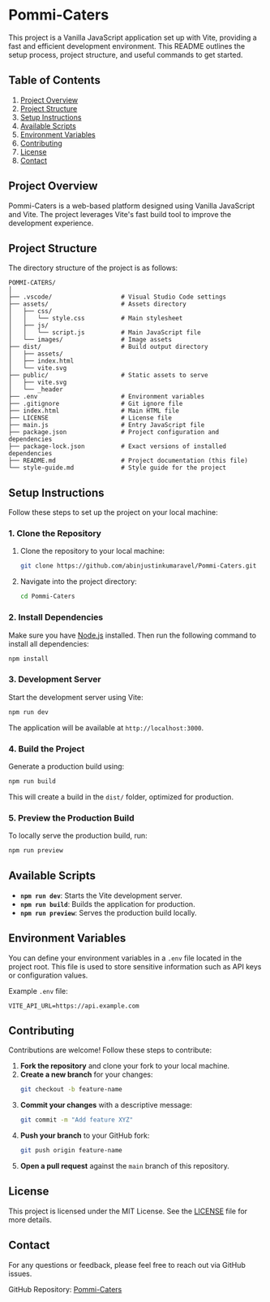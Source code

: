 # Pommi-Caters

This project is a Vanilla JavaScript application set up with Vite, providing a fast and efficient development environment. This README outlines the setup process, project structure, and useful commands to get started.

## Table of Contents

1. [Project Overview](#project-overview)
2. [Project Structure](#project-structure)
3. [Setup Instructions](#setup-instructions)
4. [Available Scripts](#available-scripts)
5. [Environment Variables](#environment-variables)
6. [Contributing](#contributing)
7. [License](#license)
8. [Contact](#contact)

## Project Overview

Pommi-Caters is a web-based platform designed using Vanilla JavaScript and Vite. The project leverages Vite's fast build tool to improve the development experience.

## Project Structure

The directory structure of the project is as follows:

```
POMMI-CATERS/
│
├── .vscode/                   # Visual Studio Code settings
├── assets/                    # Assets directory
│   ├── css/
│   │   └── style.css          # Main stylesheet
│   ├── js/
│   │   └── script.js          # Main JavaScript file
│   └── images/                # Image assets
├── dist/                      # Build output directory
│   ├── assets/
│   ├── index.html
│   └── vite.svg
├── public/                    # Static assets to serve
│   ├── vite.svg
│   └── _header
├── .env                       # Environment variables
├── .gitignore                 # Git ignore file
├── index.html                 # Main HTML file
├── LICENSE                    # License file
├── main.js                    # Entry JavaScript file
├── package.json               # Project configuration and dependencies
├── package-lock.json          # Exact versions of installed dependencies
├── README.md                  # Project documentation (this file)
└── style-guide.md             # Style guide for the project
```

## Setup Instructions

Follow these steps to set up the project on your local machine:

### 1. Clone the Repository

1. Clone the repository to your local machine:
   ```bash
   git clone https://github.com/abinjustinkumaravel/Pommi-Caters.git
   ```
2. Navigate into the project directory:
   ```bash
   cd Pommi-Caters
   ```

### 2. Install Dependencies

Make sure you have [Node.js](https://nodejs.org/) installed. Then run the following command to install all dependencies:

```bash
npm install
```

### 3. Development Server

Start the development server using Vite:

```bash
npm run dev
```

The application will be available at `http://localhost:3000`.

### 4. Build the Project

Generate a production build using:

```bash
npm run build
```

This will create a build in the `dist/` folder, optimized for production.

### 5. Preview the Production Build

To locally serve the production build, run:

```bash
npm run preview
```

## Available Scripts

- **`npm run dev`**: Starts the Vite development server.
- **`npm run build`**: Builds the application for production.
- **`npm run preview`**: Serves the production build locally.

## Environment Variables

You can define your environment variables in a `.env` file located in the project root. This file is used to store sensitive information such as API keys or configuration values.

Example `.env` file:

```
VITE_API_URL=https://api.example.com
```

## Contributing

Contributions are welcome! Follow these steps to contribute:

1. **Fork the repository** and clone your fork to your local machine.
2. **Create a new branch** for your changes:
   ```bash
   git checkout -b feature-name
   ```
3. **Commit your changes** with a descriptive message:
   ```bash
   git commit -m "Add feature XYZ"
   ```
4. **Push your branch** to your GitHub fork:
   ```bash
   git push origin feature-name
   ```
5. **Open a pull request** against the `main` branch of this repository.

## License

This project is licensed under the MIT License. See the [LICENSE](./LICENSE) file for more details.

## Contact

For any questions or feedback, please feel free to reach out via GitHub issues.

GitHub Repository: [Pommi-Caters](https://github.com/abinjustinkumaravel/Pommi-Caters)
